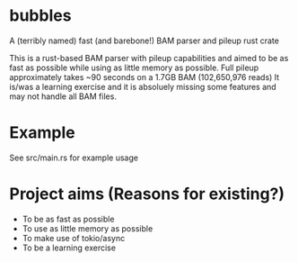 # bubbles
A (terribly named) fast (and barebone!) BAM parser and pileup rust crate

This is a rust-based BAM parser with pileup capabilities and aimed to be as fast as possible while using as little memory as possible.
Full pileup approximately takes ~90 seconds on a 1.7GB BAM (102,650,976 reads)
It is/was a learning exercise and it is absoluely missing some features and may not handle all BAM files.

# Example
See src/main.rs for example usage

# Project aims (Reasons for existing?)
- To be as fast as possible
- To use as little memory as possible
- To make use of tokio/async
- To be a learning exercise
